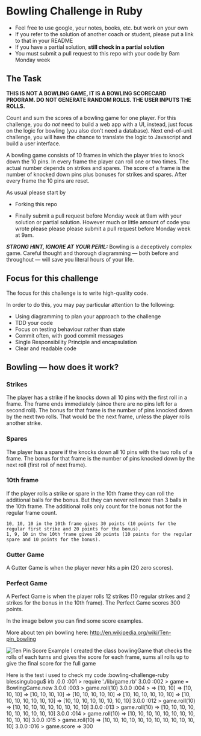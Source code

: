 Bowling Challenge in Ruby
=================

* Feel free to use google, your notes, books, etc. but work on your own
* If you refer to the solution of another coach or student, please put a link to that in your README
* If you have a partial solution, **still check in a partial solution**
* You must submit a pull request to this repo with your code by 9am Monday week

## The Task

**THIS IS NOT A BOWLING GAME, IT IS A BOWLING SCORECARD PROGRAM. DO NOT GENERATE RANDOM ROLLS. THE USER INPUTS THE ROLLS.**

Count and sum the scores of a bowling game for one player. For this challenge, you do _not_ need to build a web app with a UI, instead, just focus on the logic for bowling (you also don't need a database). Next end-of-unit challenge, you will have the chance to translate the logic to Javascript and build a user interface.

A bowling game consists of 10 frames in which the player tries to knock down the 10 pins. In every frame the player can roll one or two times. The actual number depends on strikes and spares. The score of a frame is the number of knocked down pins plus bonuses for strikes and spares. After every frame the 10 pins are reset.

As usual please start by

* Forking this repo

* Finally submit a pull request before Monday week at 9am with your solution or partial solution.  However much or little amount of code you wrote please please please submit a pull request before Monday week at 9am. 

___STRONG HINT, IGNORE AT YOUR PERIL:___ Bowling is a deceptively complex game. Careful thought and thorough diagramming — both before and throughout — will save you literal hours of your life.

## Focus for this challenge
The focus for this challenge is to write high-quality code.

In order to do this, you may pay particular attention to the following:
* Using diagramming to plan your approach to the challenge
* TDD your code
* Focus on testing behaviour rather than state
* Commit often, with good commit messages
* Single Responsibility Principle and encapsulation
* Clear and readable code

## Bowling — how does it work?

### Strikes

The player has a strike if he knocks down all 10 pins with the first roll in a frame. The frame ends immediately (since there are no pins left for a second roll). The bonus for that frame is the number of pins knocked down by the next two rolls. That would be the next frame, unless the player rolls another strike.

### Spares

The player has a spare if the knocks down all 10 pins with the two rolls of a frame. The bonus for that frame is the number of pins knocked down by the next roll (first roll of next frame).

### 10th frame

If the player rolls a strike or spare in the 10th frame they can roll the additional balls for the bonus. But they can never roll more than 3 balls in the 10th frame. The additional rolls only count for the bonus not for the regular frame count.

    10, 10, 10 in the 10th frame gives 30 points (10 points for the regular first strike and 20 points for the bonus).
    1, 9, 10 in the 10th frame gives 20 points (10 points for the regular spare and 10 points for the bonus).

### Gutter Game

A Gutter Game is when the player never hits a pin (20 zero scores).

### Perfect Game

A Perfect Game is when the player rolls 12 strikes (10 regular strikes and 2 strikes for the bonus in the 10th frame). The Perfect Game scores 300 points.

In the image below you can find some score examples.

More about ten pin bowling here: http://en.wikipedia.org/wiki/Ten-pin_bowling

![Ten Pin Score Example](images/example_ten_pin_scoring.png)
I created the class bowlingGame that checks the rolls of each turns and gives the score for each frame, sums all rolls up to give the final score for the full game

Here is the test i used to check my code
:bowling-challenge-ruby blessingubogu$ irb
.0.0 :001 > require './lib/game.rb'
3.0.0 :002 > game = BowlingGame.new
3.0.0 :003 > game.roll(10)
3.0.0 :004 > 
 => [10, 10] 
 => [10, 10, 10] 
 => [10, 10, 10, 10] 
 => [10, 10, 10, 10, 10] 
 => [10, 10, 10, 10, 10, 10] 
 => [10, 10, 10, 10, 10, 10, 10] 
 => [10, 10, 10, 10, 10, 10, 10, 10] 
3.0.0 :012 > game.roll(10)
 => [10, 10, 10, 10, 10, 10, 10, 10, 10] 
3.0.0 :013 > game.roll(10)
 => [10, 10, 10, 10, 10, 10, 10, 10, 10, 10] 
3.0.0 :014 > game.roll(10)
 => [10, 10, 10, 10, 10, 10, 10, 10, 10, 10, 10] 
3.0.0 :015 > game.roll(10)
 => [10, 10, 10, 10, 10, 10, 10, 10, 10, 10, 10, 10] 
3.0.0 :016 > game.score
 => 300 